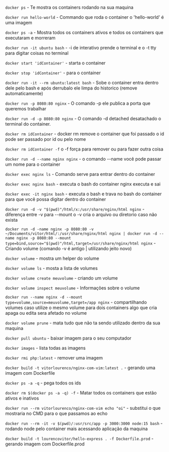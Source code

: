 `docker ps` - Te mostra os containers rodando na sua maquina

`docker run hello-world` - Commando que roda o container o 'hello-world' é uma imagem

`docker ps -a` - Mostra todos os containers ativos e todos os containers que executaram e morreram

`docker run -it ubuntu bash` - -i de interativo prende o terminal e o -t tty para digitar coisas no terminal

`docker start 'idContainer'` - starta o container

`docker stop 'idContainer'` - para o container

`docker run -it --rm ubuntu:latest bash` - Sobe o container entra dentro dele pelo bash e após derrubalo ele limpa do historico (remove automaticamente)

`docker run -p 8080:80 nginx` - O comando -p ele publica a porta que queremos trabalhar

`docker run -d -p 8080:80 nginx` - O comando -d detached desatachado o terminal do container.

`docker rm idContainer` - docker rm remove o container que foi passado o id pode ser passado por id ou pelo nome

`docker rm idContainer -f` o -f força para remover ou para fazer outra coisa

`docker run -d --name nginx nginx` - o comando --name você pode passar um nome para o container

`docker exec nginx ls` - Comando serve para entrar dentro do container

`docker exec nginx bash` - executa o bash do container nginx executa e sai

`docker exec -it nginx bash` - executa o bash e trava no bash do container para que você possa digitar dentro do container

`docker run -d -v "$(pwd)"/html/x:/usr/share/nginx/html nginx` - diferença entre -v para --mount o -v cria o arquivo ou diretorio caso não exista

`docker run -d -name nginx -p 8080:80 -v ~/Documents/vitor/html/:/usr/share/nginx/html nginx | docker run -d --name nginx -p 8080:80 --mount type=bind,source="$(pwd)"/html,target=/usr/share/nginx/html nginx` - Criando volume (comando -v é antigo | utilizando jeito novo)

`docker volume` - mostra um helper do volume

`docker volume ls` - mosta a lista de volumes

`docker volume create meuvolume` - criando um volume

`docker volume inspect meuvolume` - Informações sobre o volume

`docker run --name nginx -d --mount type=volume,source=meuvolume,target=/app nginx` - compartilhando volumes caso utilize o mesmo volume para dois containers algo que cria apaga ou edita sera afetado no volume

`docker volume prune` - mata tudo que não ta sendo utilizado dentro da sua maquina

`docker pull ubuntu` - baixar imagem para o seu computador

`docker images` - lista todas as imagens

`docker rmi php:latest` - remover uma imagem

`docker build -t vitorlourenco/nginx-com-vim:latest .` - gerando uma imagem com Dockerfile

`docker ps -a -q` - pega todos os ids

`docker rm $(docker ps -a -q) -f` - Matar todos os containers que estão ativos e inativos

`docker run --rm vitorlourenco/nginx-com-vim echo "oi"` - substitui o que mostraria no CMD para o que passamos ao echo

`docker run --rm -it -v $(pwd)/:usr/src/app -p 3000:3000 node:15 bash` - rodando node pelo container mais acessando aplicação da maquina

`docker build -t lourencovitor/hello-express . -f Dockerfile.prod` - gerando imagem com Dockerfile.prod
